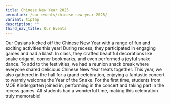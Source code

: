 ```yaml
---
title: Chinese New Year 2025
permalink: /our-events/chinese-new-year-2025/
variant: tiptap
description: ""
third_nav_title: Our Events
---
```

<p>Our Oasians kicked off the Chinese New Year with a range of fun and exciting
activities this year! During recess, they participated in engaging games
and had a blast. In class, they crafted beautiful decorations like snake
origami, corner bookmarks, and even performed a joyful snake dance. To
add to the festivities, we had a reunion snack break where everyone shared
delicious Chinese New Year treats together. This year, we also gathered
in the hall for a grand celebration, enjoying a fantastic concert to warmly
welcome the Year of the Snake. For the first time, students from MOE Kindergarten
joined in, performing in the concert and taking part in the recess games.
All students had a wonderful time, making this celebration truly memorable!</p>
<p></p>
<p></p>